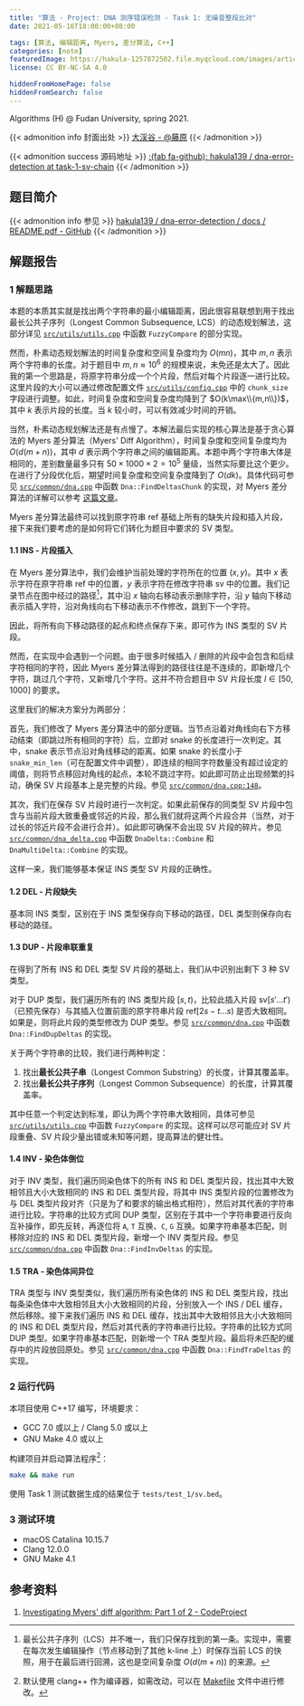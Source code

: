 ```yaml
---
title: "算法 - Project: DNA 测序错误检测 - Task 1: 无噪音整段比对"
date: 2021-05-16T18:00:00+08:00

tags: [算法, 编辑距离, Myers, 差分算法, C++]
categories: [note]
featuredImage: https://hakula-1257872502.file.myqcloud.com/images/article-covers/90380296.webp
license: CC BY-NC-SA 4.0

hiddenFromHomePage: false
hiddenFromSearch: false
---
```


Algorithms (H) @ Fudan University, spring 2021.

<!--more-->

{{< admonition info 封面出处 >}}
[大渓谷 - @藤原](https://www.pixiv.net/artworks/90380296)
{{< /admonition >}}

{{< admonition success 源码地址 >}}
[:(fab fa-github):  hakula139 / dna-error-detection at task-1-sv-chain](https://github.com/hakula139/dna-error-detection/tree/task-1-sv-chain)
{{< /admonition >}}

## 题目简介

{{< admonition info 参见 >}}
[hakula139 / dna-error-detection / docs / README.pdf - GitHub](https://github.com/hakula139/dna-error-detection/blob/master/docs/README.pdf)
{{< /admonition >}}

## 解题报告

### 1 解题思路

本题的本质其实就是找出两个字符串的最小编辑距离，因此很容易联想到用于找出最长公共子序列（Longest Common Subsequence, LCS）的动态规划解法，这部分详见 [`src/utils/utils.cpp`][utils.cpp:27] 中函数 `FuzzyCompare` 的部分实现。

然而，朴素动态规划解法的时间复杂度和空间复杂度均为 $O(mn)$，其中 $m,n$ 表示两个字符串的长度。对于题目中 $m,n\approx 10^6$ 的规模来说，未免还是太大了。因此我的第一个思路是，将原字符串分成一个个片段，然后对每个片段逐一进行比较。这里片段的大小可以通过修改配置文件 [`src/utils/config.cpp`][config.cpp:6] 中的 `chunk_size` 字段进行调整。如此，时间复杂度和空间复杂度均降到了 $O(k\max\\{m,n\\})$，其中 $k$ 表示片段的长度。当 $k$ 较小时，可以有效减少时间的开销。

当然，朴素动态规划解法还是有点慢了。本解法最后实现的核心算法是基于贪心算法的 Myers 差分算法（Myers' Diff Algorithm），时间复杂度和空间复杂度均为 $O(d(m+n))$，其中 $d$ 表示两个字符串之间的编辑距离。本题中两个字符串大体是相同的，差别数量最多只有 $50\times 1000\times 2 = 10^5$ 量级，当然实际要比这个更少。在进行了分段优化后，期望时间复杂度和空间复杂度降到了 $O(dk)$。具体代码可参见 [`src/common/dna.cpp`][dna.cpp:89] 中函数 `Dna::FindDeltasChunk` 的实现，对 Myers 差分算法的详解可以参考 [这篇文章][myers]。

Myers 差分算法最终可以找到原字符串 $\textrm{ref}$ 基础上所有的缺失片段和插入片段，接下来我们要考虑的是如何将它们转化为题目中要求的 SV 类型。

#### 1.1 INS - 片段插入

在 Myers 差分算法中，我们会维护当前处理的字符所在的位置 $(x,y)$。其中 $x$ 表示字符在原字符串 $\textrm{ref}$ 中的位置，$y$ 表示字符在修改字符串 $\textrm{sv}$ 中的位置。我们记录节点在图中经过的路径[^lcs]，其中沿 $x$ 轴向右移动表示删除字符，沿 $y$ 轴向下移动表示插入字符，沿对角线向右下移动表示不作修改，跳到下一个字符。

因此，将所有向下移动路径的起点和终点保存下来，即可作为 INS 类型的 SV 片段。

然而，在实现中会遇到一个问题。由于很多时候插入 / 删除的片段中会包含和后续字符相同的字符，因此 Myers 差分算法得到的路径往往是不连续的，即新增几个字符，跳过几个字符，又新增几个字符。这并不符合题目中 SV 片段长度 $l\in [50,1000]$ 的要求。

这里我们的解决方案分为两部分：

首先，我们修改了 Myers 差分算法中的部分逻辑。当节点沿着对角线向右下方移动结束（即跳过所有相同的字符）后，立即对 snake 的长度进行一次判定。其中，snake 表示节点沿对角线移动的距离。如果 snake 的长度小于 `snake_min_len`（可在配置文件中调整），即连续的相同字符数量没有超过设定的阈值，则将节点移回对角线的起点，本轮不跳过字符。如此即可防止出现频繁的抖动，确保 SV 片段基本上是完整的片段。参见 [`src/common/dna.cpp:148`][dna.cpp:148]。

其次，我们在保存 SV 片段时进行一次判定。如果此前保存的同类型 SV 片段中包含与当前片段大致重叠或邻近的片段，那么我们就将这两个片段合并（当然，对于过长的邻近片段不会进行合并）。如此即可确保不会出现 SV 片段的碎片。参见 [`src/common/dna_delta.cpp`][dna_delta.cpp:61] 中函数 `DnaDelta::Combine` 和 `DnaMultiDelta::Combine` 的实现。

这样一来，我们能够基本保证 INS 类型 SV 片段的正确性。

#### 1.2 DEL - 片段缺失

基本同 INS 类型，区别在于 INS 类型保存向下移动的路径，DEL 类型则保存向右移动的路径。

#### 1.3 DUP - 片段串联重复

在得到了所有 INS 和 DEL 类型 SV 片段的基础上，我们从中识别出剩下 3 种 SV 类型。

对于 DUP 类型，我们遍历所有的 INS 类型片段 $[s,t)$，比较此插入片段 $\textrm{sv}[s'...t')$（已预先保存）与其插入位置前面的原字符串片段 $\textrm{ref}[2s-t...s)$ 是否大致相同。如果是，则将此片段的类型修改为 DUP 类型。参见 [`src/common/dna.cpp`][dna.cpp:240] 中函数 `Dna::FindDupDeltas` 的实现。

关于两个字符串的比较，我们进行两种判定：

1. 找出**最长公共子串**（Longest Common Substring）的长度，计算其覆盖率。
2. 找出**最长公共子序列**（Longest Common Subsequence）的长度，计算其覆盖率。

其中任意一个判定达到标准，即认为两个字符串大致相同，具体可参见 [`src/utils/utils.cpp`][utils.cpp:27] 中函数 `FuzzyCompare` 的实现。这样可以尽可能应对 SV 片段重叠、SV 片段少量出错或未知等问题，提高算法的健壮性。

#### 1.4 INV - 染色体倒位

对于 INV 类型，我们遍历同染色体下的所有 INS 和 DEL 类型片段，找出其中大致相邻且大小大致相同的 INS 和 DEL 类型片段，将其中 INS 类型片段的位置修改为与 DEL 类型片段对齐（只是为了和要求的输出格式相符），然后对其代表的字符串进行比较。字符串的比较方式同 DUP 类型，区别在于其中一个字符串要进行反向互补操作，即先反转，再逐位将 `A`, `T` 互换、`C`, `G` 互换。如果字符串基本匹配，则移除对应的 INS 和 DEL 类型片段，新增一个 INV 类型片段。参见 [`src/common/dna.cpp`][dna.cpp:257] 中函数 `Dna::FindInvDeltas` 的实现。

#### 1.5 TRA - 染色体间异位

TRA 类型与 INV 类型类似，我们遍历所有染色体的 INS 和 DEL 类型片段，找出每条染色体中大致相邻且大小大致相同的片段，分别放入一个 INS / DEL 缓存，然后移除。接下来我们遍历 INS 和 DEL 缓存，找出其中大致相邻且大小大致相同的 INS 和 DEL 类型片段，然后对其代表的字符串进行比较。字符串的比较方式同 DUP 类型。如果字符串基本匹配，则新增一个 TRA 类型片段。最后将未匹配的缓存中的片段放回原处。参见 [`src/common/dna.cpp`][dna.cpp:299] 中函数 `Dna::FindTraDeltas` 的实现。

### 2 运行代码

本项目使用 C++17 编写，环境要求：

- GCC 7.0 或以上 / Clang 5.0 或以上
- GNU Make 4.0 或以上

构建项目并启动算法程序[^cc]：

```bash
make && make run
```

使用 Task 1 测试数据生成的结果位于 `tests/test_1/sv.bed`。

### 3 测试环境

- macOS Catalina 10.15.7
- Clang 12.0.0
- GNU Make 4.1

## 参考资料

1. [Investigating Myers' diff algorithm: Part 1 of 2 - CodeProject][myers]

[utils.cpp:27]: https://github.com/hakula139/dna-error-detection/blob/task-1-sv-chain/src/utils/utils.cpp#L27
[config.cpp:6]: https://github.com/hakula139/dna-error-detection/blob/task-1-sv-chain/src/utils/config.cpp#L6
[dna.cpp:89]: https://github.com/hakula139/dna-error-detection/blob/task-1-sv-chain/src/common/dna.cpp#L89
[dna.cpp:148]: https://github.com/hakula139/dna-error-detection/blob/task-1-sv-chain/src/common/dna.cpp#L148
[dna.cpp:240]: https://github.com/hakula139/dna-error-detection/blob/task-1-sv-chain/src/common/dna.cpp#L240
[dna.cpp:257]: https://github.com/hakula139/dna-error-detection/blob/task-1-sv-chain/src/common/dna.cpp#L257
[dna.cpp:299]:https://github.com/hakula139/dna-error-detection/blob/task-1-sv-chain/src/common/dna.cpp#L299
[dna_delta.cpp:61]: https://github.com/hakula139/dna-error-detection/blob/task-1-sv-chain/src/common/dna_delta.cpp#L61
[makefile:14]: https://github.com/hakula139/dna-error-detection/blob/task-1-sv-chain/Makefile#L14
[myers]: https://www.codeproject.com/Articles/42279/Investigating-Myers-diff-algorithm-Part-1-of-2

[^lcs]: 最长公共子序列（LCS）并不唯一，我们只保存找到的第一条。实现中，需要在每次发生编辑操作（节点移动到了其他 k-line 上）时保存当前 LCS 的快照，用于在最后进行回溯，这也是空间复杂度 $O(d(m+n))$ 的来源。
[^cc]: 默认使用 clang++ 作为编译器，如需改动，可以在 [Makefile][makefile:14] 文件中进行修改。
